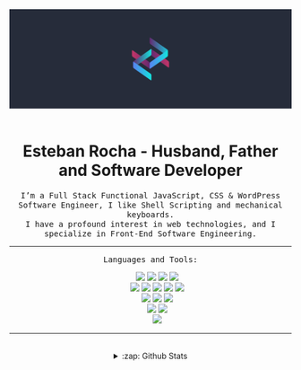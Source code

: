 <div align="center">
  <a href="https://rocha.codes" rel="noopener" target="_blank">
    <img src="./img/LogoLong.jpg" alt="header"/>
  </a>
</div>
<br>
<h1 align="center">Esteban Rocha - Husband, Father and Software Developer</h1>

<p align="center">
  <samp>
    I’m a Full Stack Functional JavaScript, CSS & WordPress Software Engineer, I like Shell Scripting and mechanical keyboards.<br>I have a profound interest in web technologies, and I specialize in Front-End Software Engineering.
  </samp>
</p>
<hr>

<p align="center">
  <samp>Languages and Tools:</samp><br>
  <ul align="center">
    <img src="https://img.shields.io/badge/javascript%20-%23323330.svg?&style=for-the-badge&logo=javascript&logoColor=%23F7DF1E"/>
    <img src="https://img.shields.io/badge/typescript%20-%23007ACC.svg?&style=for-the-badge&logo=typescript&logoColor=white"/>
    <img src="https://img.shields.io/badge/shell_script%20-%23121011.svg?&style=for-the-badge&logo=gnu-bash&logoColor=white"/>
    <img src="https://img.shields.io/badge/react%20-%2320232a.svg?&style=for-the-badge&logo=react&logoColor=%2361DAFB"/>
    <br>
    <img src="https://img.shields.io/badge/SASS%20-hotpink.svg?&style=for-the-badge&logo=SASS&logoColor=white"/>
    <img src="https://img.shields.io/badge/css3%20-%231572B6.svg?&style=for-the-badge&logo=css3&logoColor=white"/>
    <img src="https://img.shields.io/badge/html5%20-%23E34F26.svg?&style=for-the-badge&logo=html5&logoColor=white"/>
    <img src="https://img.shields.io/badge/php-%23777BB4.svg?&style=for-the-badge&logo=php&logoColor=white"/>
    <img src="https://img.shields.io/badge/git%20-%23F05033.svg?&style=for-the-badge&logo=git&logoColor=white"/>
    <br>
    <img src="https://img.shields.io/badge/docker%20-%230db7ed.svg?&style=for-the-badge&logo=docker&logoColor=white"/>
    <img src="https://img.shields.io/badge/DigitalOcean-%230167ff.svg?&style=for-the-badge&logo=digitalOcean&logoColor=white"/>
    <img src="https://img.shields.io/badge/mysql-%2300f.svg?&style=for-the-badge&logo=mysql&logoColor=white"/>
     <br>
    <img src="https://img.shields.io/badge/CIRCLECI%20-%23161616.svg?&style=for-the-badge&logo=circleci&logoColor=white"/>
    <img src="https://img.shields.io/badge/heroku%20-%23430098.svg?&style=for-the-badge&logo=heroku&logoColor=white"/>
     <br>
    <img src="https://img.shields.io/badge/figma%20-%23F24E1E.svg?&style=for-the-badge&logo=figma&logoColor=white"/>

  </ul>

</p>
<hr>
<br>

<details align="center">
  <summary>:zap: Github Stats</summary>
  <img align="center" alt="Esteban Rocha Github Stats" src="https://github-readme-stats.vercel.app/api?username=Esteban-Rocha&show_icons=true&theme=gruvbox" />
</details>
